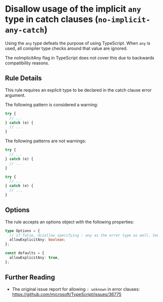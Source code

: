 # Disallow usage of the implicit `any` type in catch clauses (`no-implicit-any-catch`)

Using the `any` type defeats the purpose of using TypeScript.
When `any` is used, all compiler type checks around that value are ignored.

The noImplicitAny flag in TypeScript does not cover this due to backwards compatibility reasons.

## Rule Details

This rule requires an explicit type to be declared in the catch clause error argument.

The following pattern is considered a warning:

```ts
try {
  // ...
} catch (e) {
  // ...
}
```

The following patterns are not warnings:

```ts
try {
  // ...
} catch (e) {
  // ...
}
```

```ts
try {
  // ...
} catch (e) {
  // ...
}
```

## Options

The rule accepts an options object with the following properties:

```ts
type Options = {
  // if false, disallow specifying : any as the error type as well. See also `no-explicit-any`
  allowExplicitAny: boolean;
};

const defaults = {
  allowExplicitAny: true,
};
```

## Further Reading

- The original issue report for allowing `: unknown` in error clauses: https://github.com/microsoft/TypeScript/issues/36775
